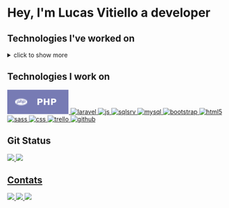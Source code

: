# Hey, I'm Lucas Vitiello a developer
<!-- I already worked with -->
## Technologies I've worked on
<details><summary>click to show more</summary>
<br>
<div style="display: inline_block">
  <a
    href="https://www.php.net/"
    target="_blank">
      <img alt="php" src="assets/php.svg" />
  </a>
  <a
    href="https://laravel.com/"
    target="_blank">
      <img alt="laravel" src="assets/laravel.svg" />
  </a>
  <a
    href="https://nodejs.org/en/"
    target="_blank">
      <img alt="nodejs" src="assets/node.js" />
  </a>
  <a
    href="https://www.javascript.com/"
    target="_blank">
      <img alt="js" src="https://img.shields.io/badge/JavaScript-F7DF1E?style=for-the-badge&logo=javascript&logoColor=black" />
  </a>
  <a
    href="https://angular.io/"
    target="_blank">
      <img alt="angular" src="https://img.shields.io/badge/Angular-DD0031?style=for-the-badge&logo=angular&logoColor=white" />  
  </a>
  <a
    href="https://www.typescriptlang.org/"
    target="_blank">
      <img alt="ts" src="https://img.shields.io/badge/TypeScript-007ACC?style=for-the-badge&logo=typescript&logoColor=white" />
  </a>
  <a
    href="https://www.microsoft.com/pt-br/sql-server"
    target="_blank">
      <img alt="sqlsrv" src="https://img.shields.io/badge/Microsoft_SQL_Server-CC2927?style=for-the-badge&logo=microsoft-sql-server&logoColor=white" />
  </a>
  <a
    href="https://www.mysql.com/"
    target="_blank">
      <img alt="mysql" src="https://img.shields.io/badge/MySQL-00000F?style=for-the-badge&logo=mysql&logoColor=white" />  
  </a>
  <a
    href="https://www.mongodb.com/"
    target="_blank">
      <img alt="mongodb" src="https://img.shields.io/badge/MongoDB-4EA94B?style=for-the-badge&logo=mongodb&logoColor=white" />  
  </a>
  <a
    href="https://getbootstrap.com/"
    target="_blank">
      <img alt="bootstrap" src="https://img.shields.io/badge/Bootstrap-563D7C?style=for-the-badge&logo=bootstrap&logoColor=white" />
  </a>
  <a 
    href="https://www.w3schools.com/html/" 
    target="_blank">
      <img alt="html5" src="https://img.shields.io/badge/HTML5-E34F26?style=for-the-badge&logo=html5&logoColor=white" />
  </a>
  <a
    href="https://sass-lang.com/"
    target="_blank">
      <img alt="sass" src="https://img.shields.io/badge/Sass-563D7C?style=for-the-badge&logo=sass&logoColor=white"/>
  </a>
  <a
    href="https://www.w3schools.com/css/"
    target="_blank">
      <img alt="css" src="https://img.shields.io/badge/CSS3-1572B6?style=for-the-badge&logo=css3&logoColor=white" />
  </a>
  <a
    href="https://trello.com/"
    target="_blank">
      <img alt="trello" src="https://img.shields.io/badge/Trello-0052CC?style=for-the-badge&logo=trello&logoColor=white" />  
  </a>
  <!-- <a
    href="https://www.microsoft.com/pt-br/microsoft-teams"
    target="_blank">
      <img alt="microsoftteams" src="assets/teams" />
  </a> -->
  <!-- <a
    href="https://discord.com/"
    target="_blank">
      <img alt="discord" src="assets/discord" />  
  </a> -->
  <a
    href="https://github.com/VitielloL"
    target="_blank">
      <img alt="github" src="https://img.shields.io/badge/GitHub-100000?style=for-the-badge&logo=github&logoColor=white" />
  </a>
  <a
    href="https://gitlab.com/gitlab-org/gitlab"
    target="_blank">
      <img alt="gitlab" src="https://img.shields.io/badge/GitLab-330F63?style=for-the-badge&logo=gitlab&logoColor=white" />
  </a>    
</div>
</details>

## Technologies I work on
<div style="display: inline_block">
  <a
    href="https://www.php.net/"
    target="_blank">
      <img alt="php" src="assets/php.svg" />
      <!-- <img alt="php" src="https://img.shields.io/badge/PHP-777BB4?style=for-the-badge&logo=php&logoColor=white" /> -->
  </a>
  <a
    href="https://laravel.com/"
    target="_blank">
      <img alt="laravel" src="https://img.shields.io/badge/Laravel-FF2D20?style=for-the-badge&logo=laravel&logoColor=white" />
  </a>
  <a
    href="https://www.javascript.com/"
    target="_blank">
      <img alt="js" src="https://img.shields.io/badge/JavaScript-F7DF1E?style=for-the-badge&logo=javascript&logoColor=black" />
  </a>
  <a
    href="https://www.microsoft.com/pt-br/sql-server"
    target="_blank">
      <img alt="sqlsrv" src="https://img.shields.io/badge/Microsoft_SQL_Server-CC2927?style=for-the-badge&logo=microsoft-sql-server&logoColor=white" />
  </a>
  <a
    href="https://www.mysql.com/"
    target="_blank">
      <img alt="mysql" src="https://img.shields.io/badge/MySQL-00000F?style=for-the-badge&logo=mysql&logoColor=white" />  
  </a>
  <a
    href="https://getbootstrap.com/"
    target="_blank">
      <img alt="bootstrap" src="https://img.shields.io/badge/Bootstrap-563D7C?style=for-the-badge&logo=bootstrap&logoColor=white" />
  </a>
  <a 
    href="https://www.w3schools.com/html/" 
    target="_blank">
      <img alt="html5" src="https://img.shields.io/badge/HTML5-E34F26?style=for-the-badge&logo=html5&logoColor=white" />
  </a>
  <a
    href="https://sass-lang.com/"
    target="_blank">
      <img alt="sass" src="https://img.shields.io/badge/Sass-563D7C?style=for-the-badge&logo=sass&logoColor=white"/>
  </a>
  <a
    href="https://www.w3schools.com/css/"
    target="_blank">
      <img alt="css" src="https://img.shields.io/badge/CSS3-1572B6?style=for-the-badge&logo=css3&logoColor=white" />
  </a>
  <a
    href="https://trello.com/"
    target="_blank">
      <img alt="trello" src="https://img.shields.io/badge/Trello-0052CC?style=for-the-badge&logo=trello&logoColor=white" />  
  </a>
  <!-- <a
    href="https://www.microsoft.com/pt-br/microsoft-teams"
    target="_blank">
      <img alt="microsoftteams" src="https://img.shields.io/badge/Microsoft_Teams-6264A7?style=for-the-badge&logo=microsoft-teams&logoColor=white" />
  </a> -->
  <!-- <a
    href="https://discord.com/"
    target="_blank">
      <img alt="discord" src="https://img.shields.io/badge/Discord-7289DA?style=for-the-badge&logo=discord&logoColor=white" />  
  </a> -->
  <a
    href="https://github.com/VitielloL"
    target="_blank">
      <img alt="github" src="https://img.shields.io/badge/GitHub-100000?style=for-the-badge&logo=github&logoColor=white" />
  </a>
</div>

## Git Status

<div>
  <a href="https://github.com/vitielloL"/>
  <img 
    height="180em" 
    src="https://github-readme-stats.vercel.app/api?username=VitielloL&show_owner=true&show_icons=true&theme=github_dark&include_all_commits=true&count_private=true"
  />
  <img 
    height="180em" 
    src="https://github-readme-stats.vercel.app/api/top-langs/?username=VitielloL&layout=compact&langs_count=16&theme=github_dark"
  />
</div>

## Contats
<div>
  <a 
    href="https://www.linkedin.com/in/lucas-vitiello-4b94b4172/" 
    target="_blank" 
    rel="noopener">
    <img src="https://img.shields.io/badge/LinkedIn-0077B5?style=for-the-badge&logo=linkedin&logoColor=white">
  </a>
  <a 
    href="mailto:lucasvitiello@gmail.com">
    <img src="https://img.shields.io/badge/Gmail-D14836?style=for-the-badge&logo=gmail&logoColor=white" target="_blank">
  </a>
  <a 
    href="https://www.instagram.com/vitiellolucas/" 
    target="_blank" 
    rel="noopener"> 
    <img src="https://img.shields.io/badge/Instagram-E4405F?style=for-the-badge&logo=instagram&logoColor=white">
    </a>
</div>
